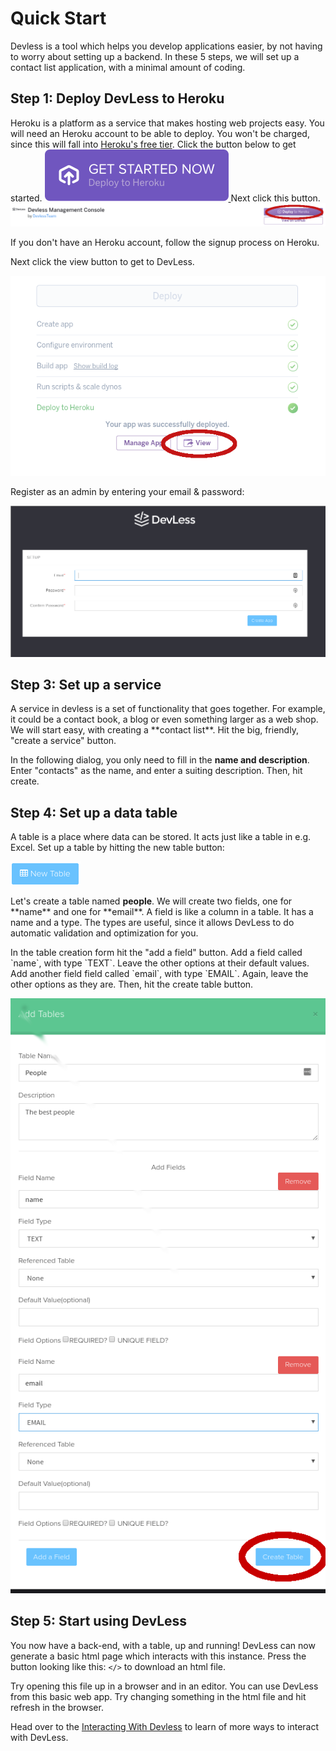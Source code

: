 # Quick Start 

Devless is a tool which helps you develop applications easier, by not having to worry about setting up a backend. In these 5 steps, we will set up a contact list application, with a minimal amount of coding. 

## Step 1: Deploy DevLess to Heroku 

Heroku is a platform as a service that makes hosting web projects easy. You will need an Heroku account to be able to deploy. You won't be charged, since this will fall into [Heroku's free tier](https://blog.heroku.com/heroku-free-dynos). Click the button below to get started. 
<a href="https://dashboard.heroku.com/new?button-url=https://elements.heroku.com/buttons/devlessteam/dv-php-core&template=https%3A//github.com/DevlessTeam/DV-PHP-CORE/tree/heroku3" class="heroBtn">
                                <img src="assets/get_started.svg" alt="Deploy">
                            </a>
Next click this button.
<img src="assets/deploy_heroku.png" alt="deploy_heroku" />

If you don't have an Heroku account, follow the signup process on Heroku.

Next click the view button to get to DevLess.

<img src="assets/view_devless.png" />

Register as an admin by entering your email & password:

![](/assets/signin.png)


## Step 3: Set up a service 

A service in devless is a set of functionality that goes together. For example, it could be a contact book, a blog or even something larger as a web shop. We will start easy, with creating a \*\*contact list\*\*. Hit the big, friendly, "create a service" button.

In the following dialog, you only need to fill in the **name and description**. Enter "contacts" as the name, and enter a suiting description. Then, hit create.

## Step 4: Set up a data table

A table is a place where data can be stored. It acts just like a table in e.g. Excel. Set up a table by hitting the new table button:

![](/assets/new_table_button.png)

Let's create a table named **people**. We will create two fields, one for \*\*name\*\* and one for \*\*email\*\*. A field is like a column in a table. It has a name and a type. The types are useful, since it allows DevLess to do automatic validation and optimization for you.

In the table creation form hit the "add a field" button. Add a field called \`name\`, with type \`TEXT\`. Leave the other options at their default values. Add another field field called \`email\`, with type \`EMAIL\`. Again, leave the other options as they are. Then, hit the create table button.

![](/assets/create_table.png)

## Step 5: Start using DevLess

You now have a back-end, with a table, up and running! DevLess can now generate a basic html page which interacts with this instance. Press the button looking like this: `</>` to download an html file. 

Try opening this file up in a browser and in an editor. You can use DevLess from this basic web app. Try changing something in the html file and hit refresh in the browser.

Head over to the [Interacting With Devless](interacting.md) to learn of more ways to interact with DevLess. 